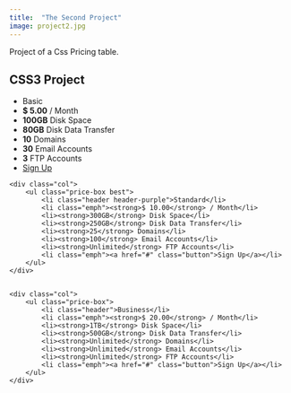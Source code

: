 ```yaml
---
title:  "The Second Project"
image: project2.jpg
---
```

Project of a Css Pricing table. 


<body>
    <h2> CSS3 Project</h2>
    <div class="col">
    <ul class="price-box">
    <li class="header">Basic</li>
    <li class="emph"><strong>$ 5.00</strong> / Month</li>
    <li><strong>100GB</strong> Disk Space</li>
    <li><strong>80GB</strong> Disk Data Transfer</li>
    <li><strong>10</strong> Domains</li>
    <li><strong>30</strong> Email Accounts</li>
    <li><strong>3</strong> FTP Accounts</li>
    <li class="emph"><a href="#" class="button">Sign Up</a></li>
        </ul>
    </div>




    <div class="col">
        <ul class="price-box best">
            <li class="header header-purple">Standard</li>
            <li class="emph"><strong>$ 10.00</strong> / Month</li>
            <li><strong>300GB</strong> Disk Space</li>
            <li><strong>250GB</strong> Disk Data Transfer</li>
            <li><strong>25</strong> Domains</li>
            <li><strong>100</strong> Email Accounts</li>
            <li><strong>Unlimited</strong> FTP Accounts</li>
            <li class="emph"><a href="#" class="button">Sign Up</a></li>
        </ul>
    </div>


    <div class="col">
        <ul class="price-box">
            <li class="header">Business</li>
            <li class="emph"><strong>$ 20.00</strong> / Month</li>
            <li><strong>1TB</strong> Disk Space</li>
            <li><strong>500GB</strong> Disk Data Transfer</li>
            <li><strong>Unlimited</strong> Domains</li>
            <li><strong>Unlimited</strong> Email Accounts</li>
            <li><strong>Unlimited</strong> FTP Accounts</li>
            <li class="emph"><a href="#" class="button">Sign Up</a></li>
        </ul>
    </div>




</body>
</html>



